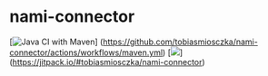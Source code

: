 # nami-connector
[![Java CI with Maven](https://github.com/tobiasmiosczka/nami-connector/actions/workflows/maven.yml/badge.svg)]
(https://github.com/tobiasmiosczka/nami-connector/actions/workflows/maven.yml)
[![](https://jitpack.io/v/tobiasmiosczka/nami-connector.svg)]
(https://jitpack.io/#tobiasmiosczka/nami-connector)
